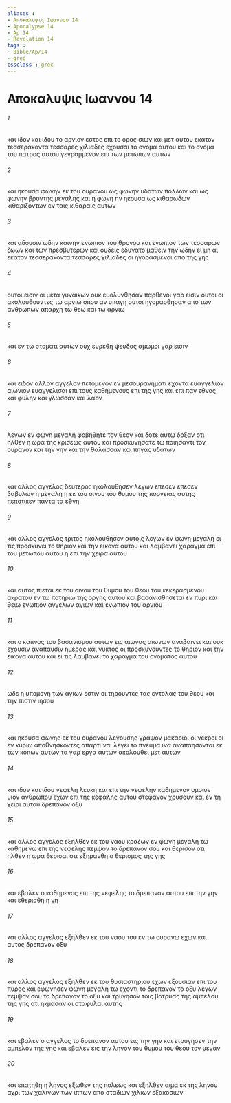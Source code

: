 ```yaml
---
aliases : 
- Αποκαλυψις Ιωαννου 14
- Apocalypse 14
- Ap 14
- Revelation 14
tags : 
- Bible/Ap/14
- grec
cssclass : grec
---
```


# Αποκαλυψις Ιωαννου 14

###### 1
και ιδον και ιδου το αρνιον εστος επι το ορος σιων και μετ αυτου εκατον τεσσερακοντα τεσσαρες χιλιαδες εχουσαι το ονομα αυτου και το ονομα του πατρος αυτου γεγραμμενον επι των μετωπων αυτων
###### 2
και ηκουσα φωνην εκ του ουρανου ως φωνην υδατων πολλων και ως φωνην βροντης μεγαλης και η φωνη ην ηκουσα ως κιθαρωδων κιθαριζοντων εν ταις κιθαραις αυτων
###### 3
και αδουσιν ωδην καινην ενωπιον του θρονου και ενωπιον των τεσσαρων ζωων και των πρεσβυτερων και ουδεις εδυνατο μαθειν την ωδην ει μη αι εκατον τεσσερακοντα τεσσαρες χιλιαδες οι ηγορασμενοι απο της γης
###### 4
ουτοι εισιν οι μετα γυναικων ουκ εμολυνθησαν παρθενοι γαρ εισιν ουτοι οι ακολουθουντες τω αρνιω οπου αν υπαγη ουτοι ηγορασθησαν απο των ανθρωπων απαρχη τω θεω και τω αρνιω
###### 5
και εν τω στοματι αυτων ουχ ευρεθη ψευδος αμωμοι γαρ εισιν
###### 6
και ειδον αλλον αγγελον πετομενον εν μεσουρανηματι εχοντα ευαγγελιον αιωνιον ευαγγελισαι επι τους καθημενους επι της γης και επι παν εθνος και φυλην και γλωσσαν και λαον
###### 7
λεγων εν φωνη μεγαλη φοβηθητε τον θεον και δοτε αυτω δοξαν οτι ηλθεν η ωρα της κρισεως αυτου και προσκυνησατε τω ποιησαντι τον ουρανον και την γην και την θαλασσαν και πηγας υδατων
###### 8
και αλλος αγγελος δευτερος ηκολουθησεν λεγων επεσεν επεσεν βαβυλων η μεγαλη η εκ του οινου του θυμου της πορνειας αυτης πεποτικεν παντα τα εθνη
###### 9
και αλλος αγγελος τριτος ηκολουθησεν αυτοις λεγων εν φωνη μεγαλη ει τις προσκυνει το θηριον και την εικονα αυτου και λαμβανει χαραγμα επι του μετωπου αυτου η επι την χειρα αυτου
###### 10
και αυτος πιεται εκ του οινου του θυμου του θεου του κεκερασμενου ακρατου εν τω ποτηριω της οργης αυτου και βασανισθησεται εν πυρι και θειω ενωπιον αγγελων αγιων και ενωπιον του αρνιου
###### 11
και ο καπνος του βασανισμου αυτων εις αιωνας αιωνων αναβαινει και ουκ εχουσιν αναπαυσιν ημερας και νυκτος οι προσκυνουντες το θηριον και την εικονα αυτου και ει τις λαμβανει το χαραγμα του ονοματος αυτου
###### 12
ωδε η υπομονη των αγιων εστιν οι τηρουντες τας εντολας του θεου και την πιστιν ιησου
###### 13
και ηκουσα φωνης εκ του ουρανου λεγουσης γραψον μακαριοι οι νεκροι οι εν κυριω αποθνησκοντες απαρτι ναι λεγει το πνευμα ινα αναπαησονται εκ των κοπων αυτων τα γαρ εργα αυτων ακολουθει μετ αυτων
###### 14
και ιδον και ιδου νεφελη λευκη και επι την νεφελην καθημενον ομοιον υιον ανθρωπου εχων επι της κεφαλης αυτου στεφανον χρυσουν και εν τη χειρι αυτου δρεπανον οξυ
###### 15
και αλλος αγγελος εξηλθεν εκ του ναου κραζων εν φωνη μεγαλη τω καθημενω επι της νεφελης πεμψον το δρεπανον σου και θερισον οτι ηλθεν η ωρα θερισαι οτι εξηρανθη ο θερισμος της γης
###### 16
και εβαλεν ο καθημενος επι της νεφελης το δρεπανον αυτου επι την γην και εθερισθη η γη
###### 17
και αλλος αγγελος εξηλθεν εκ του ναου του εν τω ουρανω εχων και αυτος δρεπανον οξυ
###### 18
και αλλος αγγελος εξηλθεν εκ του θυσιαστηριου εχων εξουσιαν επι του πυρος και εφωνησεν φωνη μεγαλη τω εχοντι το δρεπανον το οξυ λεγων πεμψον σου το δρεπανον το οξυ και τρυγησον τοις βοτρυας της αμπελου της γης οτι ηκμασαν αι σταφυλαι αυτης
###### 19
και εβαλεν ο αγγελος το δρεπανον αυτου εις την γην και ετρυγησεν την αμπελον της γης και εβαλεν εις την ληνον του θυμου του θεου τον μεγαν
###### 20
και επατηθη η ληνος εξωθεν της πολεως και εξηλθεν αιμα εκ της ληνου αχρι των χαλινων των ιππων απο σταδιων χιλιων εξακοσιων
